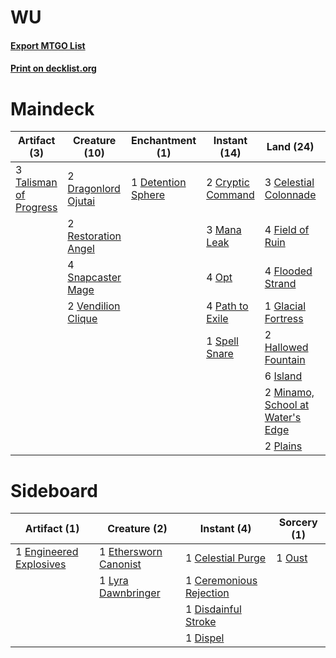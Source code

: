 # WU

#### [Export MTGO List](../collection/WU/WU.txt)
#### [Print on decklist.org](http://decklist.org/?deckmain=3%09Celestial%20Colonnade%0A2%09Cryptic%20Command%0A1%09Detention%20Sphere%0A2%09Dragonlord%20Ojutai%0A4%09Field%20of%20Ruin%0A4%09Flooded%20Strand%0A1%09Glacial%20Fortress%0A2%09Hallowed%20Fountain%0A6%09Island%0A3%09Jace,%20the%20Mind%20Sculptor%0A3%09Mana%20Leak%0A2%09Minamo,%20School%20at%20Water's%20Edge%0A4%09Opt%0A4%09Path%20to%20Exile%0A2%09Plains%0A2%09Restoration%20Angel%0A4%09Serum%20Visions%0A4%09Snapcaster%20Mage%0A1%09Spell%20Snare%0A3%09Talisman%20of%20Progress%0A1%09Teferi,%20Hero%20of%20Dominaria%0A2%09Vendilion%20Clique&deckside=1%09Celestial%20Purge%0A1%09Ceremonious%20Rejection%0A1%09Disdainful%20Stroke%0A1%09Dispel%0A1%09Engineered%20Explosives%0A1%09Ethersworn%20Canonist%0A1%09Lyra%20Dawnbringer%0A1%09Oust)
# Maindeck

|                                          Artifact (3)                                          |                                        Creature (10)                                         |                                       Enchantment (1)                                       |                                        Instant (14)                                        |                                                Land (24)                                                 |                                           Planeswalker (4)                                           |                                       Sorcery (4)                                       |
|------------------------------------------------------------------------------------------------|----------------------------------------------------------------------------------------------|---------------------------------------------------------------------------------------------|--------------------------------------------------------------------------------------------|----------------------------------------------------------------------------------------------------------|------------------------------------------------------------------------------------------------------|-----------------------------------------------------------------------------------------|
|3 [Talisman of Progress](http://gatherer.wizards.com/Pages/Card/Details.aspx?multiverseid=39597)|2 [Dragonlord Ojutai](http://gatherer.wizards.com/Pages/Card/Details.aspx?multiverseid=394549)|1 [Detention Sphere](http://gatherer.wizards.com/Pages/Card/Details.aspx?multiverseid=270356)|2 [Cryptic Command](http://gatherer.wizards.com/Pages/Card/Details.aspx?multiverseid=438614)|3 [Celestial Colonnade](http://gatherer.wizards.com/Pages/Card/Details.aspx?multiverseid=457137)          |3 [Jace, the Mind Sculptor](http://gatherer.wizards.com/Pages/Card/Details.aspx?multiverseid=442051)  |4 [Serum Visions](http://gatherer.wizards.com/Pages/Card/Details.aspx?multiverseid=50145)|
|                                                                                                |2 [Restoration Angel](http://gatherer.wizards.com/Pages/Card/Details.aspx?multiverseid=240096)|                                                                                             |3 [Mana Leak](http://gatherer.wizards.com/Pages/Card/Details.aspx?multiverseid=45242)       |4 [Field of Ruin](http://gatherer.wizards.com/Pages/Card/Details.aspx?multiverseid=435415)                |1 [Teferi, Hero of Dominaria](http://gatherer.wizards.com/Pages/Card/Details.aspx?multiverseid=443095)|                                                                                         |
|                                                                                                |4 [Snapcaster Mage](http://gatherer.wizards.com/Pages/Card/Details.aspx?multiverseid=227676)  |                                                                                             |4 [Opt](http://gatherer.wizards.com/Pages/Card/Details.aspx?multiverseid=442948)            |4 [Flooded Strand](http://gatherer.wizards.com/Pages/Card/Details.aspx?multiverseid=405098)               |                                                                                                      |                                                                                         |
|                                                                                                |2 [Vendilion Clique](http://gatherer.wizards.com/Pages/Card/Details.aspx?multiverseid=442065) |                                                                                             |4 [Path to Exile](http://gatherer.wizards.com/Pages/Card/Details.aspx?multiverseid=220511)  |1 [Glacial Fortress](http://gatherer.wizards.com/Pages/Card/Details.aspx?multiverseid=190562)             |                                                                                                      |                                                                                         |
|                                                                                                |                                                                                              |                                                                                             |1 [Spell Snare](http://gatherer.wizards.com/Pages/Card/Details.aspx?multiverseid=446100)    |2 [Hallowed Fountain](http://gatherer.wizards.com/Pages/Card/Details.aspx?multiverseid=97071)             |                                                                                                      |                                                                                         |
|                                                                                                |                                                                                              |                                                                                             |                                                                                            |6 [Island](http://gatherer.wizards.com/Pages/Card/Details.aspx?multiverseid=439857)                       |                                                                                                      |                                                                                         |
|                                                                                                |                                                                                              |                                                                                             |                                                                                            |2 [Minamo, School at Water's Edge](http://gatherer.wizards.com/Pages/Card/Details.aspx?multiverseid=79179)|                                                                                                      |                                                                                         |
|                                                                                                |                                                                                              |                                                                                             |                                                                                            |2 [Plains](http://gatherer.wizards.com/Pages/Card/Details.aspx?multiverseid=439856)                       |                                                                                                      |                                                                                         |


# Sideboard

|                                          Artifact (1)                                           |                                          Creature (2)                                          |                                           Instant (4)                                            |                                   Sorcery (1)                                   |
|-------------------------------------------------------------------------------------------------|------------------------------------------------------------------------------------------------|--------------------------------------------------------------------------------------------------|---------------------------------------------------------------------------------|
|1 [Engineered Explosives](http://gatherer.wizards.com/Pages/Card/Details.aspx?multiverseid=50139)|1 [Ethersworn Canonist](http://gatherer.wizards.com/Pages/Card/Details.aspx?multiverseid=174931)|1 [Celestial Purge](http://gatherer.wizards.com/Pages/Card/Details.aspx?multiverseid=183055)      |1 [Oust](http://gatherer.wizards.com/Pages/Card/Details.aspx?multiverseid=401649)|
|                                                                                                 |1 [Lyra Dawnbringer](http://gatherer.wizards.com/Pages/Card/Details.aspx?multiverseid=442914)   |1 [Ceremonious Rejection](http://gatherer.wizards.com/Pages/Card/Details.aspx?multiverseid=417613)|                                                                                 |
|                                                                                                 |                                                                                                |1 [Disdainful Stroke](http://gatherer.wizards.com/Pages/Card/Details.aspx?multiverseid=420705)    |                                                                                 |
|                                                                                                 |                                                                                                |1 [Dispel](http://gatherer.wizards.com/Pages/Card/Details.aspx?multiverseid=401858)               |                                                                                 |

